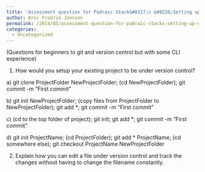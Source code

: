 ```yaml
---
title: 'Assessment question for Padraic Stack&#8217;s &#8220;Setting up git&#8221;'
author: Bror Fredrik Jonsson
permalink: /2014/05/assessment-question-for-padraic-stacks-setting-up-git/
categories:
  - Uncategorized
---
```

(Questions for beginners to git and version control but with some CLI experience)

1. How would you setup your existing project to be under version control?

a) git clone ProjectFolder NewProjectFolder; (cd NewProjectFolder); git commit -m &#8220;First commit&#8221;

b) git init NewProjectFolder; (copy files from ProjectFolder to NewProjectFolder); git add *; git commit -m &#8220;First commit&#8221;

c) (cd to the top folder of project); git init; git add *; git commit -m &#8220;First commit&#8221;

d) git init ProjectName; (cd ProjectFolder); git add * ProjectName; (cd somewhere else); git checkout ProjectName NewProjectFolder

2. Explain how you can edit a file under version control and track the changes without having to change the filename constantly.

&nbsp;
